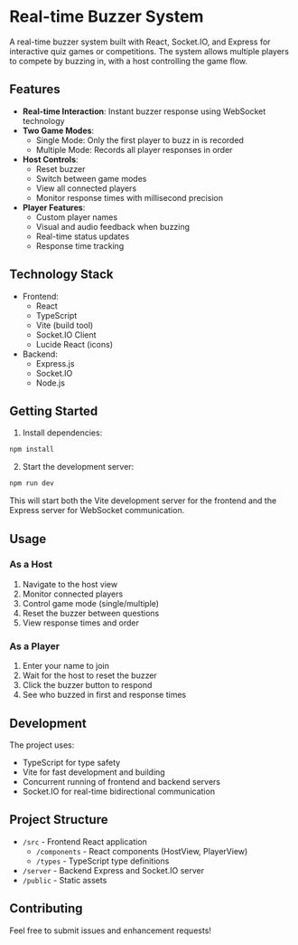 # Real-time Buzzer System

A real-time buzzer system built with React, Socket.IO, and Express for interactive quiz games or competitions. The system allows multiple players to compete by buzzing in, with a host controlling the game flow.

## Features

- **Real-time Interaction**: Instant buzzer response using WebSocket technology
- **Two Game Modes**:
  - Single Mode: Only the first player to buzz in is recorded
  - Multiple Mode: Records all player responses in order
- **Host Controls**:
  - Reset buzzer
  - Switch between game modes
  - View all connected players
  - Monitor response times with millisecond precision
- **Player Features**:
  - Custom player names
  - Visual and audio feedback when buzzing
  - Real-time status updates
  - Response time tracking

## Technology Stack

- Frontend:
  - React
  - TypeScript
  - Vite (build tool)
  - Socket.IO Client
  - Lucide React (icons)
- Backend:
  - Express.js
  - Socket.IO
  - Node.js

## Getting Started

1. Install dependencies:
```bash
npm install
```

2. Start the development server:
```bash
npm run dev
```

This will start both the Vite development server for the frontend and the Express server for WebSocket communication.

## Usage

### As a Host
1. Navigate to the host view
2. Monitor connected players
3. Control game mode (single/multiple)
4. Reset the buzzer between questions
5. View response times and order

### As a Player
1. Enter your name to join
2. Wait for the host to reset the buzzer
3. Click the buzzer button to respond
4. See who buzzed in first and response times

## Development

The project uses:
- TypeScript for type safety
- Vite for fast development and building
- Concurrent running of frontend and backend servers
- Socket.IO for real-time bidirectional communication

## Project Structure

- `/src` - Frontend React application
  - `/components` - React components (HostView, PlayerView)
  - `/types` - TypeScript type definitions
- `/server` - Backend Express and Socket.IO server
- `/public` - Static assets

## Contributing

Feel free to submit issues and enhancement requests!

